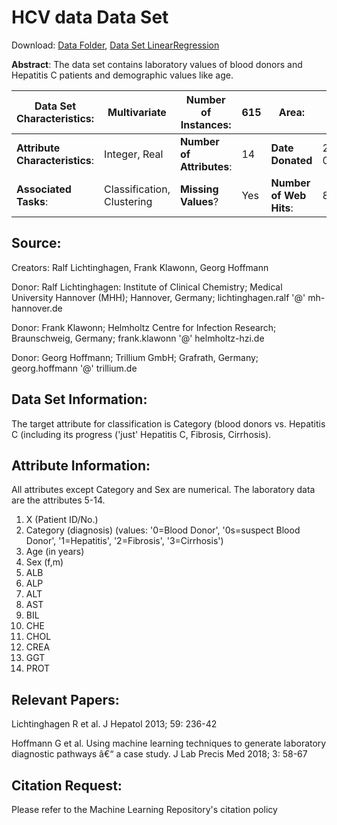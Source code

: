 HCV data Data Set
=================

Download: [Data Folder](https://archive.ics.uci.edu/ml/machine-learning-databases/00571/), [Data Set LinearRegression](https://archive.ics.uci.edu/ml/datasets/HCV+data#)

**Abstract**: The data set contains laboratory values of blood donors and Hepatitis C patients and demographic values like age.

| **Data Set Characteristics**:  | Multivariate               | **Number of Instances**:  | 615 | **Area**:               | Life       |
|--------------------------------|----------------------------|---------------------------|-----|-------------------------|------------|
| **Attribute Characteristics**: | Integer, Real              | **Number of Attributes**: | 14  | **Date Donated**        | 2020-06-10 |
| **Associated Tasks**:          | Classification, Clustering | **Missing Values**?       | Yes | **Number of Web Hits**: | 86066      |

## Source:

Creators: Ralf Lichtinghagen, Frank Klawonn, Georg Hoffmann

Donor: Ralf Lichtinghagen: Institute of Clinical Chemistry; Medical University Hannover (MHH); Hannover, Germany; lichtinghagen.ralf '@' mh-hannover.de

Donor: Frank Klawonn; Helmholtz Centre for Infection Research; Braunschweig, Germany; frank.klawonn '@' helmholtz-hzi.de

Donor: Georg Hoffmann; Trillium GmbH; Grafrath, Germany; georg.hoffmann '@' trillium.de


## Data Set Information:

The target attribute for classification is Category (blood donors vs. Hepatitis C (including its progress ('just' Hepatitis C, Fibrosis, Cirrhosis).


## Attribute Information:

All attributes except Category and Sex are numerical. The laboratory data are the attributes 5-14.
1. X (Patient ID/No.)
2. Category (diagnosis) (values: '0=Blood Donor', '0s=suspect Blood Donor', '1=Hepatitis', '2=Fibrosis', '3=Cirrhosis')
3. Age (in years)
4. Sex (f,m)
5. ALB
6. ALP
7. ALT
8. AST
9. BIL
10. CHE
11. CHOL
12. CREA
13. GGT
14. PROT


## Relevant Papers:

Lichtinghagen R et al. J Hepatol 2013; 59: 236-42

Hoffmann G et al. Using machine learning techniques to generate laboratory diagnostic pathways â€“ a case study. J Lab Precis Med 2018; 3: 58-67

## Citation Request:

Please refer to the Machine Learning Repository's citation policy

